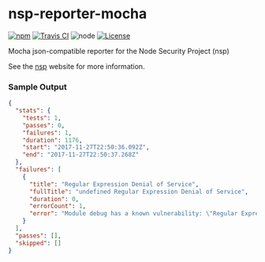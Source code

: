 # nsp-reporter-mocha

[![npm](https://img.shields.io/npm/v/nsp-reporter-mocha.svg)](https://www.npmjs.com/package/nsp-reporter-mocha)
[![Travis CI](https://img.shields.io/travis/kellerj/nsp-reporter-mocha/master.svg)](https://travis-ci.org/kellerj/nsp-reporter-mocha)
![node](https://img.shields.io/node/v/nsp-reporter-mocha.svg)
[![License](https://img.shields.io/npm/l/nsp-reporter-mocha.svg)](https://github.com/kellerj/nsp-reporter-mocha/blob/master/LICENSE)


Mocha json-compatible reporter for the Node Security Project (nsp)

See the [nsp](https://github.com/nodesecurity/nsp) website for more information.

### Sample Output

```json
{
  "stats": {
    "tests": 1,
    "passes": 0,
    "failures": 1,
    "duration": 1176,
    "start": "2017-11-27T22:50:36.092Z",
    "end": "2017-11-27T22:50:37.268Z"
  },
  "failures": [
    {
      "title": "Regular Expression Denial of Service",
      "fullTitle": "undefined Regular Expression Denial of Service",
      "duration": 0,
      "errorCount": 1,
      "error": "Module debug has a known vulnerability: \"Regular Expression Denial of Service\" (vulnerable: <= 2.6.8 || >= 3.0.0 <= 3.0.1, patched: >= 2.6.9 < 3.0.0 || >= 3.1.0, yours: 2.6.8), see https://nodesecurity.io/advisories/534"
    }
  ],
  "passes": [],
  "skipped": []
}
```